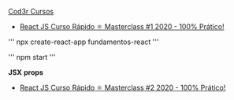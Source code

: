 [Cod3r Cursos](https://www.cod3r.com.br)

- [React JS Curso Rápido ⚛️ Masterclass #1 2020 - 100% Prático!](https://www.youtube.com/watch?v=XQxitgyZ_S4)

'''
npx create-react-app fundamentos-react
'''

'''
npm start
'''

**JSX**
**props**

- [React JS Curso Rápido ⚛️ Masterclass #2 2020 - 100% Prático!](https://www.youtube.com/watch?v=GJ8Vm-h0V8I)

